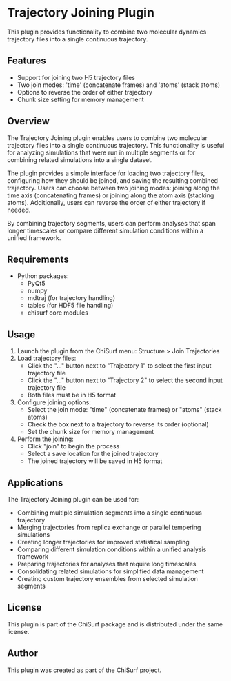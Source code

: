 # Trajectory Joining Plugin

This plugin provides functionality to combine two molecular dynamics trajectory files into a single continuous trajectory.

## Features

- Support for joining two H5 trajectory files
- Two join modes: 'time' (concatenate frames) and 'atoms' (stack atoms)
- Options to reverse the order of either trajectory
- Chunk size setting for memory management

## Overview

The Trajectory Joining plugin enables users to combine two molecular trajectory files into a single 
continuous trajectory. This functionality is useful for analyzing simulations that were run in multiple segments or 
for combining related simulations into a single dataset.

The plugin provides a simple interface for loading two trajectory files, configuring how they should be joined, and 
saving the resulting combined trajectory. Users can choose between two joining modes: joining along the time axis 
(concatenating frames) or joining along the atom axis (stacking atoms). Additionally, users can reverse the order of 
either trajectory if needed.

By combining trajectory segments, users can perform analyses that span longer timescales or compare different 
simulation conditions within a unified framework.

## Requirements

- Python packages:
  - PyQt5
  - numpy
  - mdtraj (for trajectory handling)
  - tables (for HDF5 file handling)
  - chisurf core modules

## Usage

1. Launch the plugin from the ChiSurf menu: Structure > Join Trajectories
2. Load trajectory files:
   - Click the "..." button next to "Trajectory 1" to select the first input trajectory file
   - Click the "..." button next to "Trajectory 2" to select the second input trajectory file
   - Both files must be in H5 format
3. Configure joining options:
   - Select the join mode: "time" (concatenate frames) or "atoms" (stack atoms)
   - Check the box next to a trajectory to reverse its order (optional)
   - Set the chunk size for memory management
4. Perform the joining:
   - Click "join" to begin the process
   - Select a save location for the joined trajectory
   - The joined trajectory will be saved in H5 format

## Applications

The Trajectory Joining plugin can be used for:
- Combining multiple simulation segments into a single continuous trajectory
- Merging trajectories from replica exchange or parallel tempering simulations
- Creating longer trajectories for improved statistical sampling
- Comparing different simulation conditions within a unified analysis framework
- Preparing trajectories for analyses that require long timescales
- Consolidating related simulations for simplified data management
- Creating custom trajectory ensembles from selected simulation segments

## License

This plugin is part of the ChiSurf package and is distributed under the same license.

## Author

This plugin was created as part of the ChiSurf project.
